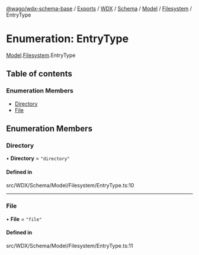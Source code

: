 [@wago/wdx-schema-base](../README.md) / [Exports](../modules.md) / [WDX](../modules/WDX.md) / [Schema](../modules/WDX.Schema.md) / [Model](../modules/WDX.Schema.Model.md) / [Filesystem](../modules/WDX.Schema.Model.Filesystem.md) / EntryType

# Enumeration: EntryType

[Model](../modules/WDX.Schema.Model.md).[Filesystem](../modules/WDX.Schema.Model.Filesystem.md).EntryType

## Table of contents

### Enumeration Members

- [Directory](WDX.Schema.Model.Filesystem.EntryType.md#directory)
- [File](WDX.Schema.Model.Filesystem.EntryType.md#file)

## Enumeration Members

### Directory

• **Directory** = ``"directory"``

#### Defined in

src/WDX/Schema/Model/Filesystem/EntryType.ts:10

___

### File

• **File** = ``"file"``

#### Defined in

src/WDX/Schema/Model/Filesystem/EntryType.ts:11

